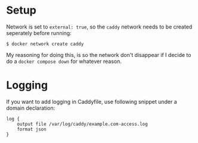 
# Setup

Network is set to `external: true`, so the `caddy` network needs to be created seperately before running:

`$ docker network create caddy`

My reasoning for doing this, is so the network don't disappear if I decide to do a `docker compose down` for whatever reason.

# Logging

If you want to add logging in Caddyfile, use following snippet under a domain declaration:

    log {
        output file /var/log/caddy/example.com-access.log
        format json
    }
